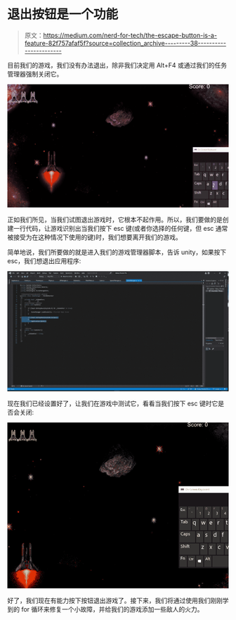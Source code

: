 # 退出按钮是一个功能

> 原文：<https://medium.com/nerd-for-tech/the-escape-button-is-a-feature-82f757afaf5f?source=collection_archive---------38----------------------->

目前我们的游戏，我们没有办法退出，除非我们决定用 Alt+F4 或通过我们的任务管理器强制关闭它。

![](img/bde781a18715ae0e57a8194a26fc7d8f.png)

正如我们所见，当我们试图退出游戏时，它根本不起作用。所以，我们要做的是创建一行代码，让游戏识别出当我们按下 esc 键(或者你选择的任何键，但 esc 通常被接受为在这种情况下使用的键)时，我们想要离开我们的游戏。

简单地说，我们所要做的就是进入我们的游戏管理器脚本，告诉 unity，如果按下 esc，我们想退出应用程序:

![](img/d1789765bdfd7c0745dbad68d42bd26a.png)

现在我们已经设置好了，让我们在游戏中测试它，看看当我们按下 esc 键时它是否会关闭:

![](img/5220ac8d3523b0178ff388bdfb559cff.png)

好了，我们现在有能力按下按钮退出游戏了。接下来，我们将通过使用我们刚刚学到的 for 循环来修复一个小故障，并给我们的游戏添加一些敌人的火力。